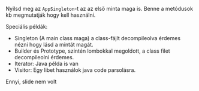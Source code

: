 Nyilsd meg az `AppSingleton`-t az az első minta maga is.
Benne a metódusok kb megmutatják hogy kell használni.

Speciális példák:
- Singleton (A main class maga) a class-fájlt decompileolva érdemes nézni hogy lásd a mintát magát.
- Builder és Prototype, szintén lombokkal megoldott, a class filet decompileolni érdemes.
- Iterator: Java példa is van
- Visitor: Egy libet használok java code parsolásra.

Ennyi, slide nem volt
